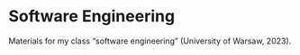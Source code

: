 # Software Engineering

Materials for my class “software engineering” (University of Warsaw, 2023).
